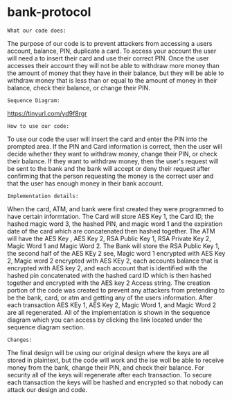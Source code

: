 # bank-protocol
    What our code does:

The purpose of our code is to prevent attackers from accessing a users account, balance, PIN, duplicate a card. To access your account the user will need a to insert their card and use their correct PIN. Once the user accesses their account they will not be able to withdraw more money than the amount of money that they have in their balance, but they will be able to withdraw money that is less than or equal to the amount of money in their balance, check their balance, or change their PIN. 


    Sequence Diagram:

   https://tinyurl.com/yd9f8rgr 


    How to use our code:

To use our code the user will insert the card and enter the PIN into the prompted area. If the PIN and Card information is correct, then the user will decide whether they want to withdraw money, change their PIN, or check their balance. If they want to withdraw money, then the user's request will be sent to the bank and the bank will accept or deny their request after confirming that the person requesting the money is the correct user and that the user has enough money in their bank account.

    Implementation details:

When the card, ATM, and bank were first created they were programmed to have certain informtation. The Card will store AES Key 1, the Card ID, the hashed magic word 3, the hashed PIN, and magic word 1 and the expiration date of the card which are concatenated then hashed together. The ATM will have the AES Key , AES Key 2, RSA Public Key 1, RSA Private Key 2, Magic Word 1 and Magic Word 2. The Bank will store the RSA Public Key 1, the second half of the AES KEy 2 see, Magic word 1 encrypted with AES Key 2, Magic word 2 encrypted with AES KEy 2, each accounts balance that is encrypted with AES key 2, and each account that is identified with the hashed pin concatenated with the hashed card ID which is then hashed together and encrypted with the AES key 2 Access string. The creation portion of the code was created to prevent any attackers from pretending to be the bank, card, or atm and getting any of the users information. After each transaction AES KEy 1, AES Key 2, Magic Word 1, and Magic Word 2 are all regenerated. All of the implementation is shown in the sequence diagram which you can access by clicking the link located under the sequence diagram section.

    Changes:
The final design will be using our original design where the keys are all stored in plaintext, but the code will work and the ise woll be able to receive money from the bank, change their PIN, and check their balance. For security all of the keys will regenerate after each transaction. To secure each ttansaction the keys will be hashed and encrypted so that nobody can attack our design and code.
